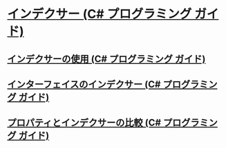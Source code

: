 # [インデクサー (C# プログラミング ガイド)](index.md)
## [インデクサーの使用 (C# プログラミング ガイド)](using-indexers.md)
## [インターフェイスのインデクサー (C# プログラミング ガイド)](indexers-in-interfaces.md)
## [プロパティとインデクサーの比較 (C# プログラミング ガイド)](comparison-between-properties-and-indexers.md)
